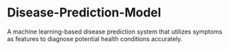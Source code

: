# Disease-Prediction-Model
A machine learning-based disease prediction system that utilizes symptoms as features to diagnose potential health conditions accurately.
